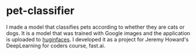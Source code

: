 # pet-classifier
I made a model that classifies pets according to whether they are cats or dogs. It is a model that was trained with Google images and the application is uploaded to [huginfaces](https://huggingface.co/spaces/G4ston/Dog_Cat_Classifier). I developed it as a project for Jeremy Howard's DeepLearning for coders course, fast.ai.
